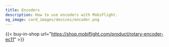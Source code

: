 ```yaml
---
title: Encoders
description: How to use encoders with MobiFlight.
og_image: card_images/devices/encoder.png
---
```


{{< buy-in-shop url="https://shop.mobiflight.com/product/rotary-encoder-ec11" >}}
